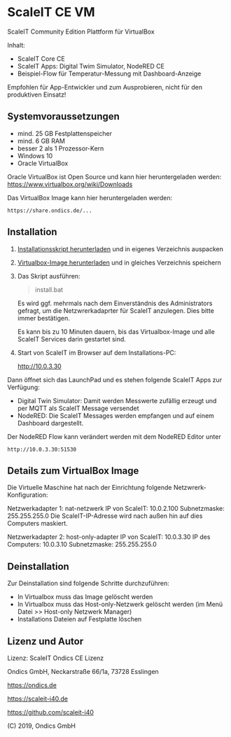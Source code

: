 # ScaleIT CE VM

ScaleIT Community Edition Plattform für VirtualBox

Inhalt:

* ScaleIT Core CE
* ScaleIT Apps: Digital Twim Simulator, NodeRED CE
* Beispiel-Flow für Temperatur-Messung mit Dashboard-Anzeige

Empfohlen für App-Entwickler und zum Ausprobieren,
nicht für den produktiven Einsatz!


## Systemvoraussetzungen

* mind. 25 GB Festplattenspeicher
* mind. 6 GB RAM
* besser 2 als 1 Prozessor-Kern
* Windows 10
* Oracle VirtualBox 

Oracle VirtualBox ist Open Source und kann hier 
heruntergeladen werden: 
https://www.virtualbox.org/wiki/Downloads

Das VirtualBox Image kann hier heruntergeladen werden:

    https://share.ondics.de/...

## Installation

1. [Installationsskript herunterladen](https://github.com/scaleit-i40/scaleit-ce-vm/archive/master.zip) und in eigenes Verzeichnis auspacken

2. [Virtualbox-Image herunterladen](https://share.ondics.de) und in gleiches Verzeichnis speichern

3. Das Skript ausführen:

    > install.bat 

   Es wird ggf. mehrmals nach dem Einverständnis des Administrators gefragt, um die Netzwrerkadaprter für ScaleIT anzulegen. Dies bitte immer bestätigen.

   Es kann bis zu 10 Minuten dauern, bis das Virtualbox-Image und alle ScaleIT Services darin gestartet sind.

4. Start von ScaleIT im Browser auf dem Installations-PC:

    http://10.0.3.30

Dann öffnet sich das LaunchPad und es stehen folgende
ScaleIT Apps zur Verfügung:

* Digital Twin Simulator: Damit werden Messwerte zufällig
  erzeugt und per MQTT als ScaleIT Message versendet
* NodeRED: Die ScaleIT Messages werden empfangen und auf
  einem Dashboard dargestellt.

Der NodeRED Flow kann verändert werden mit dem 
NodeRED Editor unter

    http://10.0.3.30:51530

## Details zum VirtualBox Image

Die Virtuelle Maschine hat nach der Einrichtung
folgende Netzwrerk-Konfiguration:

Netzwerkadapter 1:
	nat-netzwerk
	IP von ScaleIT: 10.0.2.100
	Subnetzmaske: 255.255.255.0
	Die ScaleIT-IP-Adresse wird nach 
	außen hin auf dies Computers maskiert.

Netzwerkadapter 2: 
	host-only-adapter
	IP von ScaleIT: 10.0.3.30
	IP des Computers: 10.0.3.10
	Subnetzmaske: 255.255.255.0
	
## Deinstallation

Zur Deinstallation sind folgende Schritte durchzuführen:

* In Virtualbox muss das Image gelöscht werden
* In Virtualbox muss das Host-only-Netzwerk gelöscht werden (im Menü Datei >>  Host-only Netzwerk Manager)
* Installations Dateien auf Festplatte löschen

## Lizenz und Autor

Lizenz: ScaleIT Ondics CE Lizenz

Ondics GmbH, Neckarstraße 66/1a, 73728 Esslingen

https://ondics.de

https://scaleit-i40.de

https://github.com/scaleit-i40

(C) 2019, Ondics GmbH


